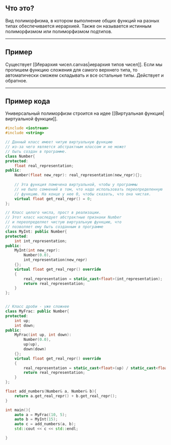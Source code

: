 ## Что это?
Вид полиморфизма, в котором выполнение общих функций на разных типах обеспечивается иерархией. Также он называется истинным полиморфизмом или полиморфизмом подтипов.

---

## Пример
Существует [[Иерархия чисел.canvas|иерархия типов чисел]]. Если мы пропишем функцию сложения для самого верхнего типа, то автоматически сможем складывать и все остальные типы. Действует и обратное.

---

## Пример кода
Универсальный полиморфизм строится на идее [[Виртуальная функция|виртуальной функции]].
```cpp
#include <iostream>
#include <string>

// Данный класс имеет читую виртуальную функцию
// из-за чего является абстрактным классом и не может
// быть создан в программе.
class Number{
protected:
	float real_representation;
public:
	Number(float new_repr): real_representation(new_repr){};
	
	// Эта функция помечена виртуальной, чтобы у программы
	// не было сомнений в том, что надо использовать переопределенную
	// функцию. На конце у нее 0, чтобы сказать, что она чистая.
	virtual float get_real_repr() = 0;
};

// Класс целого числа, прост в реализации.
// Этот класс наследует абстрактные признаки Number
// и переопределяет чистую виртуальную функцию, что 
// позволяет ему быть созданным в программе
class MyInt: public Number{
protected:
	int int_representation;
public:
	MyInt(int new_repr):
		Number(0.0), 
		int_representation(new_repr)
	{};
	virtual float get_real_repr() override
	{
		real_representation = static_cast<float>(int_representation);
		return real_representation;
	}
};


// Класс дроби - уже сложнее
class MyFrac: public Number{
protected:
	int up;
	int down;
public:
	MyFrac(int up, int down): 
		Number(0.0),
		up(up),
		down(down)
	{};
	virtual float get_real_repr() override
	{
		real_representation = static_cast<float>(up) / static_cast<float>(down);
		return real_representation;
	}
};

float add_numbers(Number& a, Number& b){
	return a.get_real_repr() + b.get_real_repr();
}

int main(){
	auto a = MyFrac(10, 5);
	auto b = MyInt(15);
	auto c = add_numbers(a, b);
	std::cout << c << std::endl;

}
```